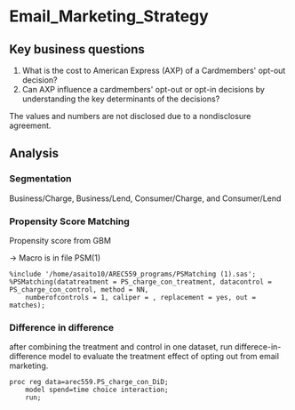 # Email_Marketing_Strategy


Key business questions
---------------------------
1. What is the cost to American Express (AXP) of a Cardmembers' opt-out decision?
2. Can AXP influence a cardmembers' opt-out or opt-in decisions by understanding the key determinants of the decisions?

The values and numbers are not disclosed due to a nondisclosure agreement.

Analysis
-------------------------

### Segmentation
Business/Charge, Business/Lend, Consumer/Charge, and Consumer/Lend

### Propensity Score Matching
Propensity score from GBM


-> Macro is in file PSM(1)

```SAS
%include '/home/asaito10/AREC559_programs/PSMatching (1).sas';
%PSMatching(datatreatment = PS_charge_con_treatment, datacontrol = PS_charge_con_control, method = NN, 
	numberofcontrols = 1, caliper = , replacement = yes, out = matches);
  ```
### Difference in difference
after combining the treatment and control in one dataset, run differece-in-difference model to evaluate the treatment effect of opting out from email marketing.

```SAS
proc reg data=arec559.PS_charge_con_DiD;
	model spend=time choice interaction;
	run;
  ```
